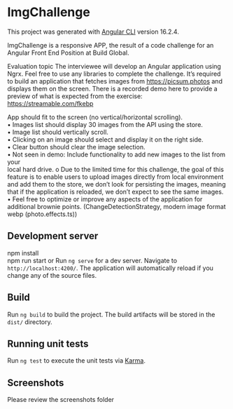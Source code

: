 # ImgChallenge

This project was generated with [Angular CLI](https://github.com/angular/angular-cli) version 16.2.4.

ImgChallenge is a responsive APP, the result of a code challenge for an Angular Front End Position at Build Global.


Evaluation topic
The interviewee will develop an Angular application using Ngrx. Feel free to use any
libraries to complete the challenge.
It’s required to build an application that fetches images from https://picsum.photos
and displays them on the screen. There is a recorded demo here to provide a preview
of what is expected from the exercise: https://streamable.com/fkebp


App should fit to the screen (no vertical/horizontal scrolling).<br />
• Images list should display 30 images from the API using the store. <br />
• Image list should vertically scroll.<br />
• Clicking on an image should select and display it on the right side.<br />
• Clear button should clear the image selection.<br />
• Not seen in demo: Include functionality to add new images to the list from your<br />
local hard drive.
o Due to the limited time for this challenge, the goal of this feature is to
enable users to upload images directly from local environment and add
them to the store, we don’t look for persisting the images, meaning that
if the application is reloaded, we don’t expect to see the same images.<br />
• Feel free to optimize or improve any aspects of the application for additional
brownie points. (ChangeDetectionStrategy, modern image format webp (photo.effects.ts))

## Development server
npm install<br />
npm run start or Run `ng serve` for a dev server. Navigate to `http://localhost:4200/`. The application will automatically reload if you change any of the source files.

## Build

Run `ng build` to build the project. The build artifacts will be stored in the `dist/` directory.

## Running unit tests

Run `ng test` to execute the unit tests via [Karma](https://karma-runner.github.io).

## Screenshots

Please review the screenshots folder

